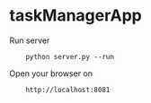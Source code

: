 # taskManagerApp

Run server


        python server.py --run
        
Open your browser on 

        
        http://localhost:8081
